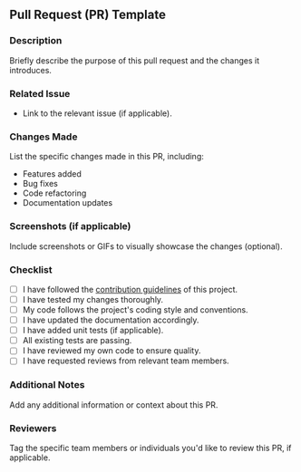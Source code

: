 ## Pull Request (PR) Template

### Description
Briefly describe the purpose of this pull request and the changes it introduces.

### Related Issue
- Link to the relevant issue (if applicable).

### Changes Made
List the specific changes made in this PR, including:
- Features added
- Bug fixes
- Code refactoring
- Documentation updates

### Screenshots (if applicable)
Include screenshots or GIFs to visually showcase the changes (optional).

### Checklist
- [ ] I have followed the [contribution guidelines](link-to-contributing-guidelines.md) of this project.
- [ ] I have tested my changes thoroughly.
- [ ] My code follows the project's coding style and conventions.
- [ ] I have updated the documentation accordingly.
- [ ] I have added unit tests (if applicable).
- [ ] All existing tests are passing.
- [ ] I have reviewed my own code to ensure quality.
- [ ] I have requested reviews from relevant team members.

### Additional Notes
Add any additional information or context about this PR.

### Reviewers
Tag the specific team members or individuals you'd like to review this PR, if applicable.
